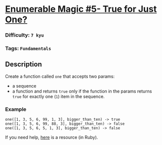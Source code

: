 # [Enumerable Magic #5- True for Just One?](https://www.codewars.com/kata/54599705cbae2aa60b0011a4)

### Difficulty: `7 kyu`

### Tags: `Fundamentals`

## Description

Create a function called `one` that accepts two params:

- a sequence
- a function
and returns `true` only if the function in the params returns `true` for exactly one (`1`) item in the sequence.

### Example

```
one([1, 3, 5, 6, 99, 1, 3], bigger_than_ten) -> true
one([1, 3, 5, 6, 99, 88, 3], bigger_than_ten) -> false
one([1, 3, 5, 6, 5, 1, 3], bigger_than_ten) -> false
```

If you need help, [here](http://www.rubycuts.com/enum-one) is a resource (in Ruby).

